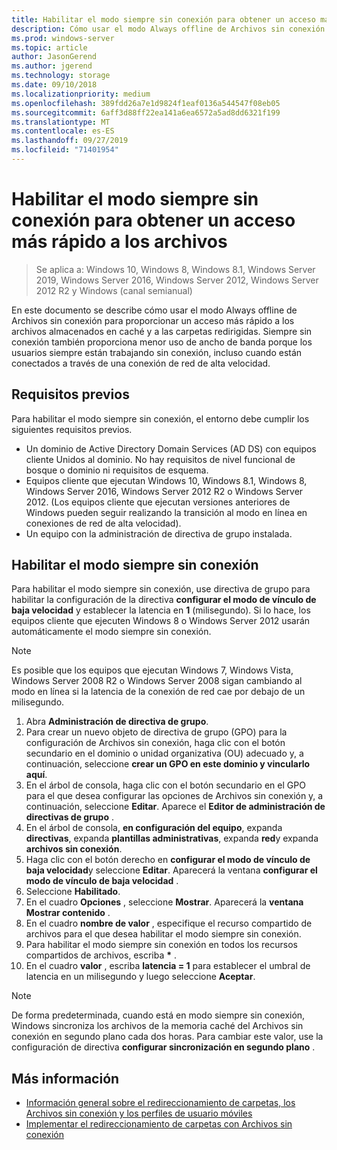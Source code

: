 ```yaml
---
title: Habilitar el modo siempre sin conexión para obtener un acceso más rápido a los archivos
description: Cómo usar el modo Always offline de Archivos sin conexión para proporcionar un acceso más rápido a los archivos almacenados en caché y a las carpetas redirigidas.
ms.prod: windows-server
ms.topic: article
author: JasonGerend
ms.author: jgerend
ms.technology: storage
ms.date: 09/10/2018
ms.localizationpriority: medium
ms.openlocfilehash: 389fdd26a7e1d9824f1eaf0136a544547f08eb05
ms.sourcegitcommit: 6aff3d88ff22ea141a6ea6572a5ad8dd6321f199
ms.translationtype: MT
ms.contentlocale: es-ES
ms.lasthandoff: 09/27/2019
ms.locfileid: "71401954"
---
```

# <a name="enable-always-offline-mode-for-faster-access-to-files"></a>Habilitar el modo siempre sin conexión para obtener un acceso más rápido a los archivos

>Se aplica a: Windows 10, Windows 8, Windows 8.1, Windows Server 2019, Windows Server 2016, Windows Server 2012, Windows Server 2012 R2 y Windows (canal semianual)

En este documento se describe cómo usar el modo Always offline de Archivos sin conexión para proporcionar un acceso más rápido a los archivos almacenados en caché y a las carpetas redirigidas. Siempre sin conexión también proporciona menor uso de ancho de banda porque los usuarios siempre están trabajando sin conexión, incluso cuando están conectados a través de una conexión de red de alta velocidad.

## <a name="prerequisites"></a>Requisitos previos

Para habilitar el modo siempre sin conexión, el entorno debe cumplir los siguientes requisitos previos.

- Un dominio de Active Directory Domain Services (AD DS) con equipos cliente Unidos al dominio. No hay requisitos de nivel funcional de bosque o dominio ni requisitos de esquema.
- Equipos cliente que ejecutan Windows 10, Windows 8.1, Windows 8, Windows Server 2016, Windows Server 2012 R2 o Windows Server 2012. (Los equipos cliente que ejecutan versiones anteriores de Windows pueden seguir realizando la transición al modo en línea en conexiones de red de alta velocidad).
- Un equipo con la administración de directiva de grupo instalada.

## <a name="enable-always-offline-mode"></a>Habilitar el modo siempre sin conexión

Para habilitar el modo siempre sin conexión, use directiva de grupo para habilitar la configuración de la directiva **configurar el modo de vínculo de baja velocidad** y establecer la latencia en **1** (milisegundo). Si lo hace, los equipos cliente que ejecuten Windows 8 o Windows Server 2012 usarán automáticamente el modo siempre sin conexión.

>[!NOTE]
>Es posible que los equipos que ejecutan Windows 7, Windows Vista, Windows Server 2008 R2 o Windows Server 2008 sigan cambiando al modo en línea si la latencia de la conexión de red cae por debajo de un milisegundo.

1. Abra **Administración de directiva de grupo**.
2. Para crear un nuevo objeto de directiva de grupo (GPO) para la configuración de Archivos sin conexión, haga clic con el botón secundario en el dominio o unidad organizativa (OU) adecuado y, a continuación, seleccione **crear un GPO en este dominio y vincularlo aquí**.
3. En el árbol de consola, haga clic con el botón secundario en el GPO para el que desea configurar las opciones de Archivos sin conexión y, a continuación, seleccione **Editar**. Aparece el **Editor de administración de directivas de grupo** .
4. En el árbol de consola, **en configuración del equipo**, expanda **directivas**, expanda **plantillas administrativas**, expanda **red**y expanda **archivos sin conexión**.
5. Haga clic con el botón derecho en **configurar el modo de vínculo de baja velocidad**y seleccione **Editar**. Aparecerá la ventana **configurar el modo de vínculo de baja velocidad** .
6. Seleccione **Habilitado**.
7. En el cuadro **Opciones** , seleccione **Mostrar**. Aparecerá la **ventana Mostrar contenido** .
8. En el cuadro **nombre de valor** , especifique el recurso compartido de archivos para el que desea habilitar el modo siempre sin conexión.
9. Para habilitar el modo siempre sin conexión en todos los recursos compartidos de archivos, escriba **\*** .
10. En el cuadro **valor** , escriba **latencia = 1** para establecer el umbral de latencia en un milisegundo y luego seleccione **Aceptar**.

>[!NOTE]
>De forma predeterminada, cuando está en modo siempre sin conexión, Windows sincroniza los archivos de la memoria caché del Archivos sin conexión en segundo plano cada dos horas. Para cambiar este valor, use la configuración de directiva **configurar sincronización en segundo plano** .

## <a name="more-information"></a>Más información

* [Información general sobre el redireccionamiento de carpetas, los Archivos sin conexión y los perfiles de usuario móviles](folder-redirection-rup-overview.md)
* [Implementar el redireccionamiento de carpetas con Archivos sin conexión](deploy-folder-redirection.md)